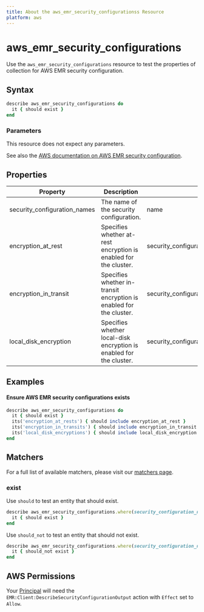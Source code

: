 ```yaml
---
title: About the aws_emr_security_configurationss Resource
platform: aws
---
```


# aws_emr_security_configurations

Use the `aws_emr_security_configurations` resource to test the properties of collection for AWS EMR security configuration.

## Syntax

```ruby
describe aws_emr_security_configurations do
  it { should exist }
end
```

### Parameters

This resource does not expect any parameters.

See also the [AWS documentation on AWS EMR security configuration](https://docs.aws.amazon.com/AWSCloudFormation/latest/UserGuide/aws-resource-emr-securityconfiguration.html).

## Properties

|Property                              | Description|Fields |
| ---                                  | --- |---|
|security_configuration_names          |The name of the security configuration.|name|
|encryption_at_rest                    | Specifies whether at-rest encryption is enabled for the cluster.|security_configuration(EncryptionConfiguration(EnableAtRestEncryption))|
|encryption_in_transit                 | Specifies whether in-transit encryption is enabled for the cluster.|security_configuration(EncryptionConfiguration(EnableInTransitEncryption))|
|local_disk_encryption                 | Specifies whether local-disk encryption is enabled for the cluster. |security_configuration(EncryptionConfiguration(AtRestEncryptionConfiguration(LocalDiskEncryptionConfiguration)))|

## Examples

#### Ensure AWS EMR security configurations exists

```ruby
describe aws_emr_security_configurations do
  it { should exist }
  its('encryption_at_rests') { should include encryption_at_rest }
  its('encryption_in_transits') { should include encryption_in_transit }
  its('local_disk_encryptions') { should include local_disk_encryption }
end
```

## Matchers

For a full list of available matchers, please visit our [matchers page](https://docs.chef.io/inspec/matchers/).

### exist

Use `should` to test an entity that should exist.

```ruby
describe aws_emr_security_configurations.where(security_configuration_name: 'SECURITY_CONFIGURATION_NAME') do
  it { should exist }
end
```

Use `should_not` to test an entity that should not exist.

```ruby
describe aws_emr_security_configurations.where(security_configuration_name: 'INVALID_SECURITY_CONFIGURATION_NAME') do
  it { should_not exist }
end
```

## AWS Permissions

Your [Principal](https://docs.aws.amazon.com/IAM/latest/UserGuide/intro-structure.html#intro-structure-principal) will need the `EMR:Client:DescribeSecurityConfigurationOutput` action with `Effect` set to `Allow`.
